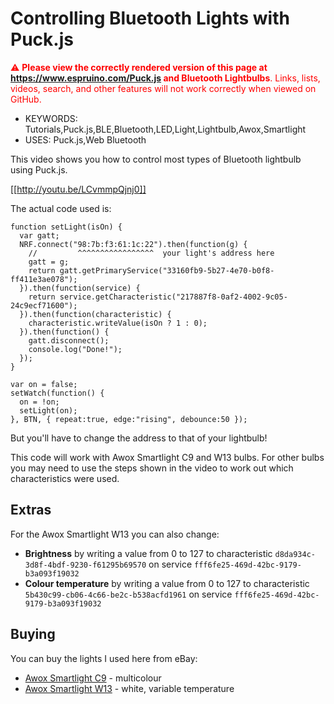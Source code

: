 <!--- Copyright (c) 2016 Gordon Williams, Pur3 Ltd. See the file LICENSE for copying permission. -->
Controlling Bluetooth Lights with Puck.js
============================================

<span style="color:red">:warning: **Please view the correctly rendered version of this page at https://www.espruino.com/Puck.js and Bluetooth Lightbulbs**. Links, lists, videos, search, and other features will not work correctly when viewed on GitHub.</span>

* KEYWORDS: Tutorials,Puck.js,BLE,Bluetooth,LED,Light,Lightbulb,Awox,Smartlight
* USES: Puck.js,Web Bluetooth

This video shows you how to control most types of Bluetooth lightbulb using
Puck.js.

[[http://youtu.be/LCvmmpQjnj0]]

The actual code used is:

```
function setLight(isOn) {
  var gatt;
  NRF.connect("98:7b:f3:61:1c:22").then(function(g) {
    //         ^^^^^^^^^^^^^^^^^  your light's address here
    gatt = g;
    return gatt.getPrimaryService("33160fb9-5b27-4e70-b0f8-ff411e3ae078");
  }).then(function(service) {
    return service.getCharacteristic("217887f8-0af2-4002-9c05-24c9ecf71600");
  }).then(function(characteristic) {
    characteristic.writeValue(isOn ? 1 : 0);
  }).then(function() {
    gatt.disconnect();
    console.log("Done!");
  });
}

var on = false;
setWatch(function() {
  on = !on;
  setLight(on);
}, BTN, { repeat:true, edge:"rising", debounce:50 });
```

But you'll have to change the address to that of your lightbulb!

This code will work with Awox Smartlight C9 and W13 bulbs. For other bulbs
you may need to use the steps shown in the video to work out which characteristics
were used.

Extras
------

For the Awox Smartlight W13 you can also change:

* **Brightness** by writing a value from 0 to 127 to characteristic `d8da934c-3d8f-4bdf-9230-f61295b69570` on service `fff6fe25-469d-42bc-9179-b3a093f19032`
* **Colour temperature** by writing a value from 0 to 127 to characteristic `5b430c99-cb06-4c66-be2c-b538acfd1961` on service `fff6fe25-469d-42bc-9179-b3a093f19032`

Buying
------

You can buy the lights I used here from eBay:

* [Awox Smartlight C9](http://www.ebay.com/sch/i.html?_nkw=awox+c9&_sacat=0) - multicolour
* [Awox Smartlight W13](http://www.ebay.com/sch/i.html?_nkw=awox+w13+-striim+-striimlight&_sacat=0) - white, variable temperature
